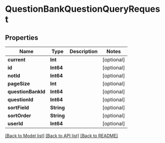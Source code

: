 # QuestionBankQuestionQueryRequest

## Properties
Name | Type | Description | Notes
------------ | ------------- | ------------- | -------------
**current** | **Int** |  | [optional] 
**id** | **Int64** |  | [optional] 
**notId** | **Int64** |  | [optional] 
**pageSize** | **Int** |  | [optional] 
**questionBankId** | **Int64** |  | [optional] 
**questionId** | **Int64** |  | [optional] 
**sortField** | **String** |  | [optional] 
**sortOrder** | **String** |  | [optional] 
**userId** | **Int64** |  | [optional] 

[[Back to Model list]](../README.md#documentation-for-models) [[Back to API list]](../README.md#documentation-for-api-endpoints) [[Back to README]](../README.md)


